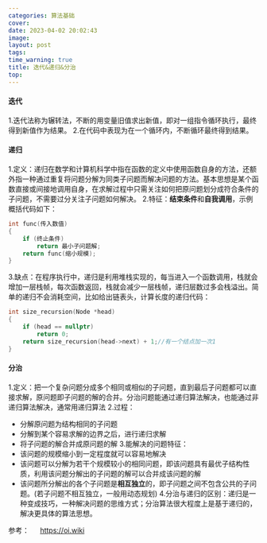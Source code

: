 ```yaml
---
categories: 算法基础
cover: 
date: 2023-04-02 20:02:43
image: 
layout: post
tags: 
time_warning: true
title: 迭代&递归&分治
top: 
---
```


#### 迭代
1.迭代法称为辗转法，不断的用变量旧值求出新值，即对一组指令循环执行，最终得到新值作为结果。
2.在代码中表现为在一个循环内，不断循环最终得到结果。

#### 递归
1.定义：递归在数学和计算机科学中指在函数的定义中使用函数自身的方法，还额外指一种通过重复将问题分解为同类子问题而解决问题的方法。基本思想是某个函数直接或间接地调用自身，在求解过程中只需关注如何把原问题划分成符合条件的子问题，不需要过分关注子问题如何解决。
2.特征：**结束条件**和**自我调用**，示例概括代码如下：
```c++
int func(传入数值)
{
    if (终止条件)
        return 最小子问题解;
    return func(缩小规模);
}
```
3.缺点：在程序执行中，递归是利用堆栈实现的，每当进入一个函数调用，栈就会增加一层栈帧，每次函数返回，栈就会减少一层栈帧，递归层数过多会栈溢出。简单的递归不会消耗空间，比如给出链表头，计算长度的递归代码：
```c++
int size_recursion(Node *head)
{
    if (head == nullptr)
        return 0;
    return size_recursion(head->next) + 1;//有一个结点加一次1
}
```
#### 分治
1.定义：把一个复杂问题分成多个相同或相似的子问题，直到最后子问题都可以直接求解，原问题即子问题的解的合并。分治问题能通过递归算法解决，也能通过非递归算法解决，通常用递归算法
2.过程：
* 分解原问题为结构相同的子问题
* 分解到某个容易求解的边界之后，进行递归求解
* 将子问题的解合并成原问题的解
3.能解决的问题特征：
* 该问题的规模缩小到一定程度就可以容易地解决
* 该问题可以分解为若干个规模较小的相同问题，即该问题具有最优子结构性质，利用该问题分解出的子问题的解可以合并成该问题的解
* 该问题所分解出的各个子问题是**相互独立**的，即子问题之间不包含公共的子问题。(若子问题不相互独立，一般用动态规划)
4.分治与递归的区别：递归是一种变成技巧，一种解决问题的思维方式；分治算法很大程度上是基于递归的，解决更具体的算法思想。

参考：
&emsp; <https://oi.wiki>